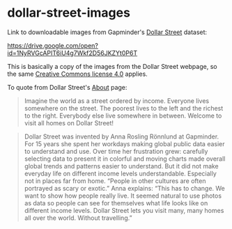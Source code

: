 # dollar-street-images

Link to downloadable images from Gapminder's [Dollar Street](https://www.gapminder.org/dollar-street/matrix) dataset:

https://drive.google.com/open?id=1NyRVGcAPIT6iU4g7Wkf2D56JKZYt0P6T

This is basically a copy of the images from the Dollar Street webpage, so the same [Creative Commons license 4.0](https://creativecommons.org/licenses/by/4.0/) applies.

To quote from Dollar Street's [About](https://www.gapminder.org/dollar-street/about) page:

> Imagine the world as a street ordered by income. Everyone lives somewhere on the street. The poorest lives to the left and the richest to the right. Everybody else live somewhere in between. Welcome to visit all homes on Dollar Street!

> Dollar Street was invented by Anna Rosling Rönnlund at Gapminder.  For 15 years she spent her workdays making global public data easier to understand and use. Over time her frustration grew: carefully selecting data to present it in colorful and moving charts made overall global trends and patterns easier to understand. But it did not make everyday life on different income levels understandable. Especially not in places far from home. “People in other cultures are often portrayed as scary or exotic.” Anna explains: “This has to change. We want to show how people really live. It seemed natural to use photos as data so people can see for themselves what life looks like on different income levels. Dollar Street lets you visit many, many homes all over the world. Without travelling.” 
